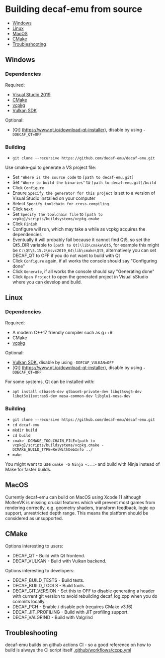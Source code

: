 # Building decaf-emu from source
- [Windows](#windows)
- [Linux](#Linux)
- [MacOS](#MacOS)
- [CMake](#CMake)
- [Troubleshooting](#Troubleshooting)

## Windows

### Dependencies
Required:
- [Visual Studio 2019](https://visualstudio.microsoft.com/vs/community/)
- [CMake](https://cmake.org/)
- [vcpkg](https://vcpkg.io/en/getting-started.html)
- [Vulkan SDK](https://vulkan.lunarg.com/sdk/home)

Optional:
- [Qt] (https://www.qt.io/download-qt-installer), disable by using `-DDECAF_QT=OFF`

### Building
- `git clone --recursive https://github.com/decaf-emu/decaf-emu.git`

Use cmake-gui to generate a VS project file:
- Set `"Where is the source code` to `[path to decaf-emu.git]`
- Set `"Where to build the binaries"` to `[path to decaf-emu.git]/build`
- Click `Configure`
- Ensure `Specify the generator for this project` is set to a version of Visual Studio installed on your computer
- Select `Specify toolchain for cross-compiling`
- Click `Next`
- Set `Specify the toolchain file` to `[path to vcpkg]/scripts/buildsystems/vcpkg.cmake`
- Click `Finish`
- Configure will run, which may take a while as vcpkg acquires the dependencies
- Eventually it will probably fail because it cannot find Qt5, so set the Qt5_DIR variable to `[path to Qt]\lib\cmake\Qt5`, for example this might be `C:\Qt\5.15.2\msvc2019_64\lib\cmake\Qt5`, alternatively you can set DECAF_QT to OFF if you do not want to build with Qt
- Click `Configure` again, if all works the console should say "Configuring done"
- Click `Generate`, if all works the console should say "Generating done"
- Click `Open Project` to open the generated project in Visual sStudio where you can develop and build.

## Linux

### Dependencies
Required:
- A modern C++17 friendly compiler such as g++9
- CMake
- [vcpkg](https://vcpkg.io/en/getting-started.html)

Optional:
- [Vulkan SDK](https://vulkan.lunarg.com/sdk/home), disable by using `-DDECAF_VULKAN=OFF`
- [Qt] (https://www.qt.io/download-qt-installer), disable by using `-DDECAF_QT=OFF`

For some systems, Qt can be installed with:
- `apt install qtbase5-dev qtbase5-private-dev libqt5svg5-dev libqt5x11extras5-dev mesa-common-dev libglu1-mesa-dev`

### Building
- `git clone --recursive https://github.com/decaf-emu/decaf-emu.git`
- `cd decaf-emu`
- `mkdir build`
- `cd build`
- `cmake -DCMAKE_TOOLCHAIN_FILE=[path to vcpkg]/scripts/buildsystems/vcpkg.cmake -DCMAKE_BUILD_TYPE=RelWithDebInfo ../`
- `make`

You might want to use `cmake -G Ninja <...>` and build with Ninja instead of Make for faster builds.

## MacOS
Currently decaf-emu can build on MacOS using Xcode 11 although MoltenVK is missing crucial features which will prevent most games from rendering correctly, e.g. geometry shaders, transform feedback, logic op support, unrestricted depth range. This means the platform should be considered as unsupported.

## CMake
Options interesting to users:
- DECAF_QT - Build with Qt frontend.
- DECAF_VULKAN - Build with Vulkan backend.

Options interesting to developers:
- DECAF_BUILD_TESTS - Build tests.
- DECAF_BUILD_TOOLS - Build tools.
- DECAF_GIT_VERSION - Set this to OFF to disable generating a header with current git version to avoid rebuilding decaf_log.cpp when you do commits locally.
- DECAF_PCH - Enable / disable pch (requires CMake v3.16)
- DECAF_JIT_PROFILING - Build with JIT profiling support.
- DECAF_VALGRIND - Build with Valgrind

## Troubleshooting

decaf-emu builds on github actions CI - so a good reference on how to build is always the CI script itself [.github/workflows/ccpp.yml](https://github.com/decaf-emu/decaf-emu/blob/master/.github/workflows/ccpp.yml)

